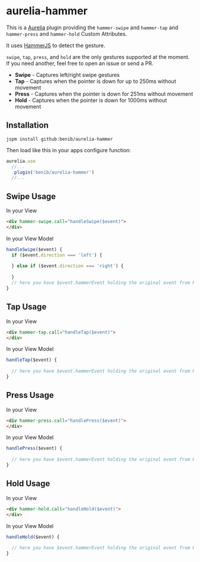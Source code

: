 # aurelia-hammer

This is a [Aurelia](http://www.aurelia.io/) plugin providing the `hammer-swipe` and `hammer-tap` and `hammer-press` and `hammer-hold` Custom Attributes.

It uses [HammerJS](http://hammerjs.github.io/) to detect the gesture.

`swipe`, `tap`, `press`, and `hold` are the only gestures supported at the moment. If you need another, feel free to open an issue or send a PR.

* **Swipe** - Captures left/right swipe gestures
* **Tap** - Captures when the pointer is down for up to 250ms without movement
* **Press** - Captures when the pointer is down for 251ms without movement
* **Hold** - Captures when the pointer is down for 1000ms without movement

## Installation
`jspm install github:benib/aurelia-hammer`

Then load like this in your apps configure function:
```js
aurelia.use
  //...
  .plugin('benib/aurelia-hammer')
  //...
```

## Swipe Usage
In your View
```html
<div hammer-swipe.call="handleSwipe($event)">
</div>
```
In your View Model
```js
handleSwipe($event) {
  if ($event.direction === 'left') {
    
  } else if ($event.direction === 'right') {
    
  }
  // here you have $event.hammerEvent holding the original event from HammerJS.
}
```

## Tap Usage

In your View
```html
<div hammer-tap.call="handleTap($event)">
</div>
```
In your View Model
```js
handleTap($event) {
  
  // here you have $event.hammerEvent holding the original event from HammerJS.
}
```


## Press Usage

In your View
```html
<div hammer-press.call="handlePress($event)">
</div>
```
In your View Model
```js
handlePress($event) {
  
  // here you have $event.hammerEvent holding the original event from HammerJS.
}
```

## Hold Usage

In your View
```html
<div hammer-hold.call="handleHold($event)">
</div>
```
In your View Model
```js
handleHold($event) {
  
  // here you have $event.hammerEvent holding the original event from HammerJS.
}
```

